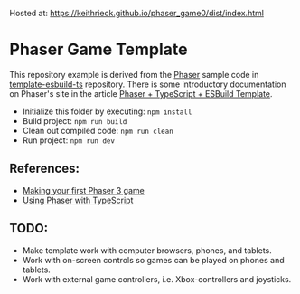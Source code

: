 Hosted at: https://keithrieck.github.io/phaser_game0/dist/index.html

# Phaser Game Template
This repository example is derived from the [Phaser](https://phaser.io/) sample code in [template-esbuild-ts](https://github.com/phaserjs/template-esbuild-ts) repository.  There is some introductory documentation on Phaser's site in the article [Phaser + TypeScript + ESBuild Template](https://phaser.io/news/2024/02/phaser-esbuild-typescript-template).

* Initialize this folder by executing:  `npm install`
* Build project: `npm run build`
* Clean out compiled code: `npm run clean`
* Run project: `npm run dev`


## References:
* [Making your first Phaser 3 game](https://phaser.io/tutorials/making-your-first-phaser-3-game/part1/)
* [Using Phaser with TypeScript](https://phaser.io/tutorials/how-to-use-phaser-with-typescript)

## TODO:
* Make template work with computer browsers, phones, and tablets.
* Work with on-screen controls so games can be played on phones and tablets.
* Work with external game controllers, i.e. Xbox-controllers and joysticks.
